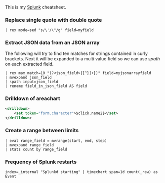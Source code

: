 This is my [Splunk](https://www.splunk.com/) cheatsheet.

### Replace single quote with double quote
```
| rex mode=sed "s/\'/\"/g" field=myfield
```
### Extract JSON data from an JSON array
The following will try to find ten matches for strings contained in curly brackets. Next it will be expanded to a multi value field so we can use _spath_ on each extracted field.
```
| rex max_match=10 "(?<json_field>{[^}]+})" field=myjsonarrayfield
| mvexpand json_field
| spath input=json_field 
| rename field_in_json_field AS field
```

### Drilldown of areachart
``` xml
<drilldown>
    <set token="form.character">$click.name2$</set>
</drilldown>
```

### Create a range between limits
``` 
| eval range_field = mvrange(start, end, step) 
| mvexpand range_field 
| stats count by range_field
```

### Frequency of Splunk restarts
```
index=_internal "Splunkd starting" | timechart span=1d count(_raw) as Event
```
